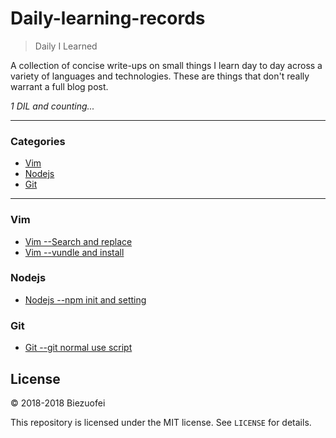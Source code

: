 # Daily-learning-records

> Daily I Learned

A collection of concise write-ups on small things I learn day to day across a
variety of languages and technologies. These are things that don't really
warrant a full blog post. 


_1 DIL and counting..._

---

### Categories

* [Vim](#Vim)
* [Nodejs](#Nodejs)
* [Git](#Git)


---

### Vim

- [Vim --Search and replace](Vim/search-replace.md)
- [Vim --vundle and install](Vim/vundle-install.md)

### Nodejs

- [Nodejs --npm init and setting](Nodejs/npm-init-setting.md)


### Git

- [Git --git normal use script](Git/git-normal-script.md)


## License

&copy; 2018-2018 Biezuofei

This repository is licensed under the MIT license. See `LICENSE` for
details.
